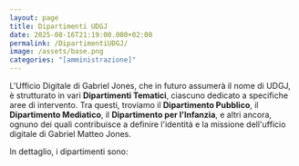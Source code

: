 ```yaml
---
layout: page
title: Dipartimenti UDGJ
date: 2025-08-16T21:19:00.000+02:00
permalink: /DipartimentiUDGJ/
image: /assets/base.png
categories: "[amministrazione]"
---
```

L'Ufficio Digitale di Gabriel Jones, che in futuro assumerà il nome di UDGJ, è strutturato in vari **Dipartimenti Tematici**, ciascuno dedicato a specifiche aree di intervento. Tra questi, troviamo il **Dipartimento Pubblico**, il **Dipartimento Mediatico**, il **Dipartimento per l'Infanzia**, e altri ancora, ognuno dei quali contribuisce a definire l'identità e la missione dell'ufficio digitale di Gabriel Matteo Jones.

In dettaglio, i dipartimenti sono:
